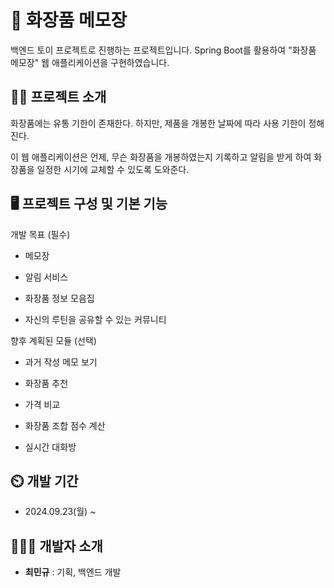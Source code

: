 ﻿# 📝 화장품 메모장

백엔드 토이 프로젝트로 진행하는 프로젝트입니다. Spring Boot를 활용하여 "화장품 메모장" 웹 애플리케이션을 구현하였습니다.

## 👨‍🏫 프로젝트 소개

화장품에는 유통 기한이 존재한다. 하지만, 제품을 개봉한 날짜에 따라 사용 기한이 정해진다.


이 웹 애플리케이션은 언제, 무슨 화장품을 개봉하였는지 기록하고 알림을 받게 하여 화장품을 일정한 시기에 교체할 수 있도록 도와준다.


## 🖥 프로젝트 구성 및 기본 기능

개발 목표 (필수)

- 메모장

- 알림 서비스

- 화장품 정보 모음집

- 자신의 루틴을 공유할 수 있는 커뮤니티


향후 계획된 모듈 (선택)

- 과거 작성 메모 보기

- 화장품 추천

- 가격 비교

- 화장품 조합 점수 계산

- 실시간 대화방


## ⏲️ 개발 기간

- 2024.09.23(월) ~


## 🧑‍🤝‍🧑 개발자 소개 

- **최민규** : 기획, 백엔드 개발
